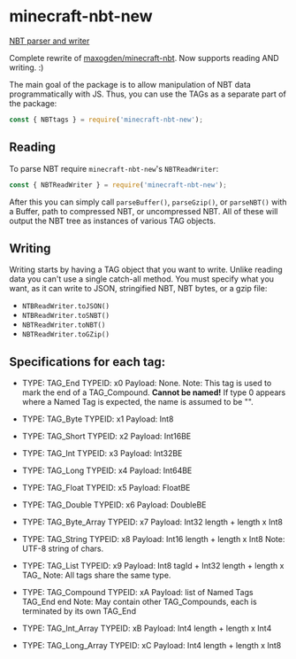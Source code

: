 # minecraft-nbt-new

[NBT parser and writer](http://www.minecraftwiki.net/wiki/NBT_format)

Complete rewrite of [maxogden/minecraft-nbt](https://github.com/maxogden/minecraft-nbt). Now supports reading AND writing. :)

The main goal of the package is to allow manipulation of NBT data programmatically with JS.
Thus, you can use the TAGs as a separate part of the package:
```js
const { NBTtags } = require('minecraft-nbt-new');
```

## Reading
To parse NBT require `minecraft-nbt-new`'s `NBTReadWriter`:
```js
const { NBTReadWriter } = require('minecraft-nbt-new');
```
After this you can simply call `parseBuffer()`, `parseGzip()`, or `parseNBT()` with a Buffer, path to compressed NBT, or uncompressed NBT.
All of these will output the NBT tree as instances of various TAG objects.

## Writing
Writing starts by having a TAG object that you want to write. Unlike reading data you can't use a single catch-all method.
You must specify what you want, as it can write to JSON, stringified NBT, NBT bytes, or a gzip file:
- `NTBReadWriter.toJSON()`
- `NTBReadWriter.toSNBT()`
- `NBTReadWriter.toNBT()`
- `NBTReadWriter.toGZip()`

## Specifications for each tag:

- TYPE: TAG_End
TYPEID: x0
Payload: None.
Note: This tag is used to mark the end of a TAG_Compound. **Cannot be named!** If type 0 appears where a Named Tag is expected, the name is assumed to be "".

- TYPE: TAG_Byte
TYPEID: x1
Payload: Int8

- TYPE: TAG_Short
TYPEID: x2
Payload: Int16BE

- TYPE: TAG_Int
TYPEID: x3
Payload: Int32BE

- TYPE: TAG_Long
TYPEID: x4
Payload: Int64BE

- TYPE: TAG_Float
TYPEID: x5
Payload: FloatBE

- TYPE: TAG_Double
TYPEID: x6
Payload: DoubleBE

- TYPE: TAG_Byte_Array
TYPEID: x7
Payload: Int32 length + length x Int8

- TYPE: TAG_String
TYPEID: x8
Payload: Int16 length + length x Int8
Note: UTF-8 string of chars.

- TYPE: TAG_List
TYPEID: x9
Payload: Int8 tagId + Int32 length + length x TAG_<tagId>
Note: All tags share the same type.
         
- TYPE: TAG_Compound
TYPEID: xA
Payload: list of Named Tags TAG_End end
Note: May contain other TAG_Compounds, each is terminated by its own TAG_End

- TYPE: TAG_Int_Array
TYPEID: xB
Payload: Int4 length + length x Int4

- TYPE: TAG_Long_Array
TYPEID: xC
Payload: Int4 length + length x Int8